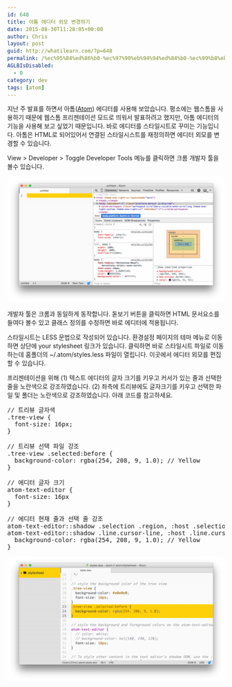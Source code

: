 ```yaml
---
id: 648
title: 아톰 에디터 외모 변경하기
date: 2015-08-30T11:28:05+00:00
author: Chris
layout: post
guid: http://whatilearn.com/?p=648
permalink: /%ec%95%84%ed%86%b0-%ec%97%90%eb%94%94%ed%84%b0-%ec%99%b8%eb%aa%a8-%eb%b3%80%ea%b2%bd%ed%95%98%ea%b8%b0/
AGLBIsDisabled:
  - 0
category: dev
tags: [atom]
---
```

지난 주 발표를 하면서 아톰(<a href="https://atom.io/">Atom</a>) 에디터를 사용해 보았습니다. 평소에는 웹스톰을 사용하기 때문에 웹스톰 프리젠테이션 모드로 띄워서 발표하려고 했지만, 아톰 에디터의 기능을 사용해 보고 싶었기 때문입니다. 바로 에디터를 스타일시트로 꾸미는 기능입니다. 아톰은 HTML로 되어있어서 연결된 스타일시스트를 재정의하면 에디터 외모를 변경할 수 있습니다.

View &gt; Developer &gt; Toggle Developer Tools 메뉴를 클릭하면 크롬 개발자 툴을 볼수 있습니다.

![](/assets/imgs/2015/atom1.png)

개발자 툴은 크롬과 동일하게 동작합니다. 돋보기 버튼을 클릭하면 HTML 문서요소를 들여다 볼수 있고 클래스 정의를 수정하면 바로 에디터에 적용됩니다.

스타일시트는 LESS 문법으로 작성되어 있습니다. 환경설정 페이지의 테마 메뉴로 이동하면 상단에 your stylesheet 링크가 있습니다. 클릭하면 바로 스타일시트 파일로 이동하는데 홈폴더의 ~/.atom/styles.less 파일이 열립니다. 이곳에서 에디터 외모를 편집할 수 있습니다.

프리젠테이션을 위해 (1) 텍스트 에디터의 글자 크기를 키우고 커서가 있는 줄과 선택한 줄을 노란색으로 강조하였습니다. (2) 좌측에 트리뷰에도 글자크기를 키우고 선택한 파일 및 폴더는 노란색으로 강조하였습니다. 아래 코드를 참고하세요.

<pre class="lang:default decode:true ">// 트리뷰 글자색
.tree-view {
  font-size: 16px;
}

// 트리뷰 선택 파일 강조
.tree-view .selected:before {
  background-color: rgba(254, 208, 9, 1.0); // Yellow
}

// 에디터 글자 크기
atom-text-editor {
  font-size: 16px
}

// 에디터 현재 줄과 선택 줄 강조
atom-text-editor::shadow .selection .region, :host .selection .region,
atom-text-editor::shadow .line.cursor-line, :host .line.cursor-line {
  background-color: rgba(254, 208, 9, 1.0); // Yellow
}
</pre>

![](/assets/imgs/2015/atom2.png)
